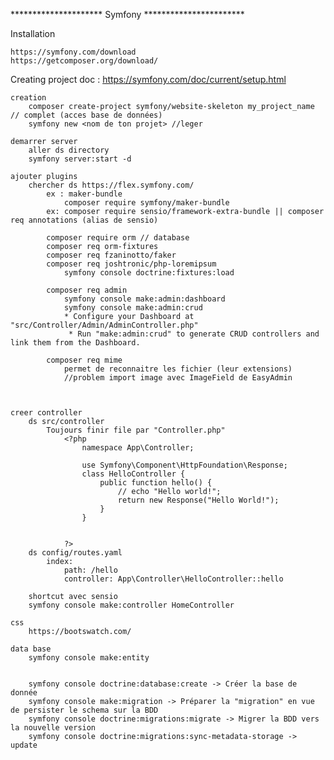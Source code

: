 ********************* Symfony ***********************

Installation

    https://symfony.com/download
    https://getcomposer.org/download/


Creating project
    doc : 
        https://symfony.com/doc/current/setup.html

    creation 
        composer create-project symfony/website-skeleton my_project_name // complet (acces base de données)
        symfony new <nom de ton projet> //leger

    demarrer server 
        aller ds directory 
        symfony server:start -d

    ajouter plugins
        chercher ds https://flex.symfony.com/
            ex : maker-bundle
                composer require symfony/maker-bundle
            ex: composer require sensio/framework-extra-bundle || composer req annotations (alias de sensio)

            composer require orm // database
            composer req orm-fixtures
            composer req fzaninotto/faker
            composer req joshtronic/php-loremipsum
                symfony console doctrine:fixtures:load
            
            composer req admin
                symfony console make:admin:dashboard
                symfony console make:admin:crud
                * Configure your Dashboard at "src/Controller/Admin/AdminController.php"
                 * Run "make:admin:crud" to generate CRUD controllers and link them from the Dashboard.

            composer req mime
                permet de reconnaitre les fichier (leur extensions)
                //problem import image avec ImageField de EasyAdmin



    creer controller
        ds src/controller
            Toujours finir file par "Controller.php"
                <?php
                    namespace App\Controller;

                    use Symfony\Component\HttpFoundation\Response;
                    class HelloController {
                        public function hello() {
                            // echo "Hello world!";
                            return new Response("Hello World!");
                        }
                    }


                ?>
        ds config/routes.yaml
            index:
                path: /hello
                controller: App\Controller\HelloController::hello

        shortcut avec sensio
        symfony console make:controller HomeController

    css
        https://bootswatch.com/

    data base
        symfony console make:entity 


        symfony console doctrine:database:create -> Créer la base de donnée
        symfony console make:migration -> Préparer la "migration" en vue de persister le schema sur la BDD
        symfony console doctrine:migrations:migrate -> Migrer la BDD vers la nouvelle version
        symfony console doctrine:migrations:sync-metadata-storage -> update







